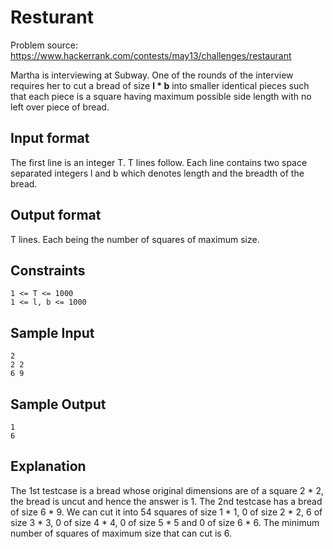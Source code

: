 # Resturant

Problem source: <https://www.hackerrank.com/contests/may13/challenges/restaurant>

Martha is interviewing at Subway. One of the rounds of the interview requires her to cut a bread of size __l * b__ into smaller identical pieces such that each piece is a square having maximum possible side length with no left over piece of bread.

## Input format

The first line is an integer T. T lines follow. Each line contains two space separated integers l and b which denotes length and the breadth of the bread.

## Output format

T lines. Each being the number of squares of maximum size.

## Constraints

```
1 <= T <= 1000
1 <= l, b <= 1000
```

## Sample Input

```
2
2 2
6 9
```

## Sample Output

```
1
6
```

## Explanation

The 1st testcase is a bread whose original dimensions are of a square 2 * 2, the bread is uncut and hence the answer is 1. The 2nd testcase has a bread of size 6 * 9. We can cut it into 54 squares of size 1 * 1, 0 of size 2 * 2, 6 of size 3 * 3, 0 of size 4 * 4, 0 of size 5 * 5 and 0 of size 6 * 6. The minimum number of squares of maximum size that can cut is 6.